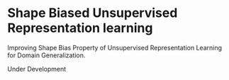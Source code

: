 # Shape Biased Unsupervised Representation learning

Improving Shape Bias Property of Unsupervised Representation Learning for Domain Generalization.

Under Development


